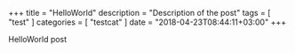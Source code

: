 +++
title = "HelloWorld"
description = "Description of the post"
tags = [
    "test"
]
categories = [
    "testcat"
]
date = "2018-04-23T08:44:11+03:00"
+++

HelloWorld post